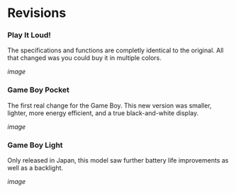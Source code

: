 # Revisions

### Play It Loud!

The specifications and functions are completly identical to the original. All that changed was you could buy it in multiple colors.

*image*

### Game Boy Pocket

The first real change for the Game Boy. This new version was smaller, lighter, more energy efficient, and a true black-and-white display.

*image*


### Game Boy Light

Only released in Japan, this model saw further battery life improvements as well as a backlight.

*image*